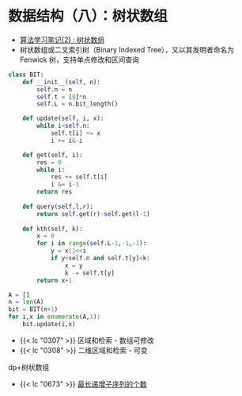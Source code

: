 # 数据结构（八）：树状数组

- [算法学习笔记(2) : 树状数组](https://zhuanlan.zhihu.com/p/93795692)
- 树状数组或二叉索引树（Binary Indexed Tree），又以其发明者命名为 Fenwick 树，支持单点修改和区间查询

```python
class BIT:
    def __init__(self, n):
        self.n = n
        self.t = [0]*n
        self.L = n.bit_length()

    def update(self, i, x):
        while i<self.n:
            self.t[i] += x
            i += i&-i

    def get(self, i):
        res = 0
        while i:
            res += self.t[i]
            i &= i-1
        return res
    
    def query(self,l,r):
        return self.get(r)-self.get(l-1)
    
    def kth(self, k):
        x = 0
        for i in range(self.L-1,-1,-1):
            y = x|1<<i
            if y<self.n and self.t[y]<k:
                x = y
                k -= self.t[y]
        return x+1

A = []
n = len(A)
bit = BIT(n+1)
for i,x in enumerate(A,1):
	bit.update(i,x)
```

- {{< lc "0307" >}} 区域和检索 - 数组可修改
- {{< lc "0308" >}} 二维区域和检索 - 可变

dp+树状数组
- {{< lc "0673" >}} [最长递增子序列的个数](https://leetcode.cn/problems/number-of-longest-increasing-subsequence/)
